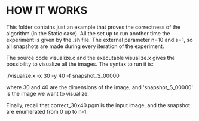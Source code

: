 # HOW IT WORKS

This folder contains just an example that proves the correctness of the algorithm (in the Static case). All the set up to run another time the experiment is given by the .sh file.
The external parameter n=10 and s=1, so all snapshots are made during every iteration of the experiment. 

The source code visualize.c and the executable visualize.x gives the possibility to visualize all the images. The syntax to run it is:

./visualize.x -x 30 -y 40 -f snapshot_S_00000

where 30 and 40 are the dimensions of the image, and 'snapshot_S_00000' is the image we want to visualize.

Finally, recall that correct_30x40.pgm is the input image, and the snapshot are enumerated from 0 up to n-1.
